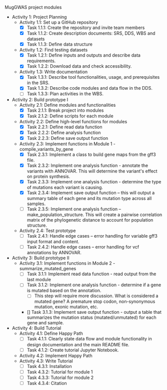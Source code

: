 MugGWAS project modules

- Activity 1: Project Planning
  - Activity 1.1: Set up a GitHub repository
    - [X] Task 1.1.1: Create the repository and invite team members
    - [X] Task 1.1.2: Create description documents: SRS, DDS, WBS and datasets
    - [X] Task 1.1.3: Define data structure
  - Activity 1.2: Find testing datasets
    - [X] Task 1.2.1: Define inputs and outputs and describe data requirements.
    - [X] Task 1.2.2: Download data and check accessibility.
  - Activity 1.3: Write documentation
    - [X] Task 1.3.1: Describe tool functionalities, usage, and prerequisites in the SRS.
    - [X] Task 1.3.2: Describe code modules and data flow in the DDS.
    - [ ] Task 1.3.3: Plan activities in the WBS.
- Activity 2: Build prototype I
  - Activity 2.1: Define modules and functionalities
    - [X] Task 2.1.1: Break project into modules
    - [X] Task 2.1.2: Define scripts for each module
  - Activity 2.2: Define high-level functions for modules
    - [X] Task 2.2.1: Define read data function
    - [X] Task 2.2.2: Define analysis function
    - [X] Task 2.2.3: Define save output function
  - Activity 2.3: Implement functions in Module 1 - compile_variants_by_gene 
    - [X] Task 2.3.1: Implement a class to build gene maps from the gff3 file.
    - [X] Task 2.3.2: Implement one analysis function - annotate the variants with ANNOVAR. This will determine the variant's effect on protein synthesis.
    - [X] Task 2.3.3: Implement one analysis function - determine the type of mutations each variant is causing.
    - [X] Task 2.3.4: Implement save output function – this will output a summary table of each gene and its mutation type across all samples.
    - [ ] Task 2.3.5: Implement one analysis function – make_population_structure. This will create a pairwise correlation matrix of the phylogenetic distance to account for population structure.
  - Activity 2.4: Test prototype
    - [ ] Task 2.4.1: Handle edge cases – error handling for variable gff3 input format and content.
    - [ ] Task 2.4.2: Handle edge cases – error handling for vcf annotations by ANNOVAR.
- Activity 3: Build prototype II
  - Activity 3.1: Implement functions in Module 2 - summarize_mutated_genes 
    - [ ] Task 3.1.1: Implement read data function - read output from the last module
    - [ ] Task 3.1.2: Implement one analysis function - determine if a gene is mutated based on the annotation.
      - [ ] This step will require more discussion. What is considered a mutated gene? A premature stop codon, non-synonymous mutation, exonic mutation, etc.
    - [] Task 3.1.3: Implement save output function - output a table that summarizes the mutation status (mutated/unmutated) for each gene and sample.
- Activity 4: Build Tutorial
  - Activity 4.1: Define Happy Path
    - [ ] Task 4.1.1: Clearly state data flow and module functionality in design documentation and the main README file.
    - [ ] Task 4.1.2: Create tutorial Jupyter Notebook.
  - Activity 4.2: Implement Happy Path
  - Activity 4.3: Write Tutorial
    - [ ] Task 4.3.1: Installation
    - [ ] Task 4.3.2: Tutorial for module 1
    - [ ] Task 4.3.3: Tutorial for module 2
    - [ ] Task 4.3.4: Citation
